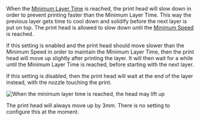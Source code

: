 When the [Minimum Layer Time](cool_min_layer_time.md) is reached, the print head will slow down in order to prevent printing faster than the Minimum Layer Time. This way the previous layer gets time to cool down and solidify before the next layer is put on top. The print head is allowed to slow down until the [Minimum Speed](cool_min_speed.md) is reached.

If this setting is enabled and the print head should move slower than the Minimum Speed in order to maintain the Minimum Layer Time, then the print head will move up slightly after printing the layer. It will then wait for a while until the Minimum Layer Time is reached, before starting with the next layer.

If this setting is disabled, then the print head will wait at the end of the layer instead, with the nozzle touching the print.

![When the minimum layer time is reached, the head may lift up](../../../articles/images/cool_fan_speed.svg)

The print head will always move up by 3mm. There is no setting to configure this at the moment.